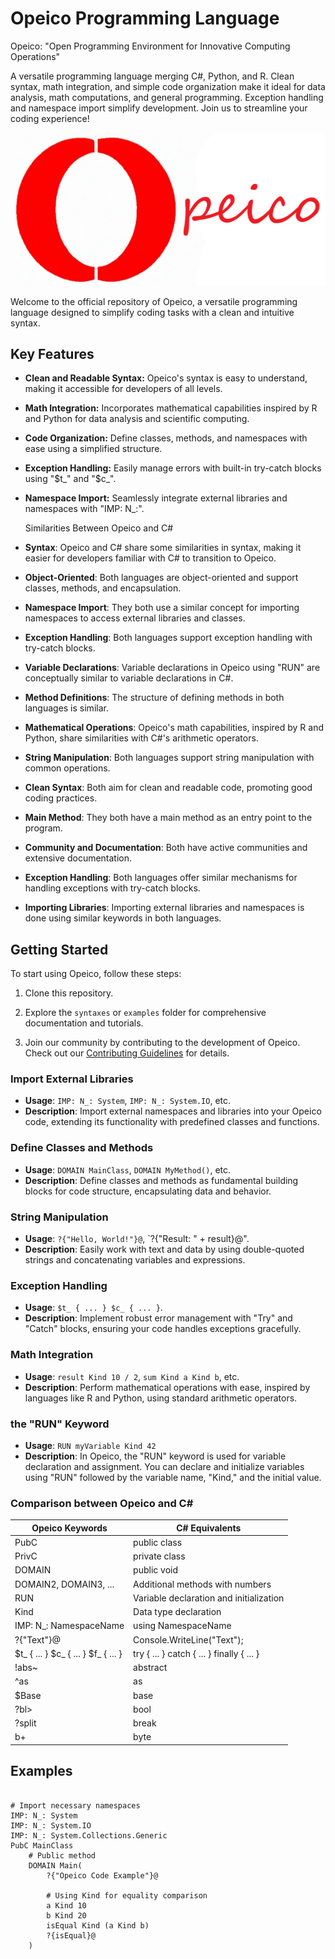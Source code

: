 # Opeico Programming Language
Opeico: "Open Programming Environment for Innovative Computing Operations"

A versatile programming language merging C#, Python, and R. Clean syntax, math integration, and simple code organization make it ideal for data analysis, math computations, and general programming. Exception handling and namespace import simplify development. Join us to streamline your coding experience!

![Opeico Logo](Opeico.png)

Welcome to the official repository of Opeico, a versatile programming language designed to simplify coding tasks with a clean and intuitive syntax.

## Key Features

- **Clean and Readable Syntax:** Opeico's syntax is easy to understand, making it accessible for developers of all levels.

- **Math Integration:** Incorporates mathematical capabilities inspired by R and Python for data analysis and scientific computing.

- **Code Organization:** Define classes, methods, and namespaces with ease using a simplified structure.

- **Exception Handling:** Easily manage errors with built-in try-catch blocks using "$t_" and "$c_".

- **Namespace Import:** Seamlessly integrate external libraries and namespaces with "IMP: N_:".

  Similarities Between Opeico and C#

- **Syntax**: Opeico and C# share some similarities in syntax, making it easier for developers familiar with C# to transition to Opeico.

- **Object-Oriented**: Both languages are object-oriented and support classes, methods, and encapsulation.

- **Namespace Import**: They both use a similar concept for importing namespaces to access external libraries and classes.

- **Exception Handling**: Both languages support exception handling with try-catch blocks.

- **Variable Declarations**: Variable declarations in Opeico using "RUN" are conceptually similar to variable declarations in C#.

- **Method Definitions**: The structure of defining methods in both languages is similar.

- **Mathematical Operations**: Opeico's math capabilities, inspired by R and Python, share similarities with C#'s arithmetic operators.

- **String Manipulation**: Both languages support string manipulation with common operations.

- **Clean Syntax**: Both aim for clean and readable code, promoting good coding practices.

- **Main Method**: They both have a main method as an entry point to the program.

- **Community and Documentation**: Both have active communities and extensive documentation.

- **Exception Handling**: Both languages offer similar mechanisms for handling exceptions with try-catch blocks.

- **Importing Libraries**: Importing external libraries and namespaces is done using similar keywords in both languages.


## Getting Started

To start using Opeico, follow these steps:

1. Clone this repository.

2. Explore the `syntaxes` or `examples` folder for comprehensive documentation and tutorials.

3. Join our community by contributing to the development of Opeico. Check out our [Contributing Guidelines](CONTRIBUTING.md) for details.

### Import External Libraries

- **Usage**: `IMP: N_: System`, `IMP: N_: System.IO`, etc.
- **Description**: Import external namespaces and libraries into your Opeico code, extending its functionality with predefined classes and functions.

### Define Classes and Methods

- **Usage**: `DOMAIN MainClass`, `DOMAIN MyMethod()`, etc.
- **Description**: Define classes and methods as fundamental building blocks for code structure, encapsulating data and behavior.

### String Manipulation

- **Usage**: `?{"Hello, World!"}@`, `?{"Result: " + result}@".
- **Description**: Easily work with text and data by using double-quoted strings and concatenating variables and expressions.

### Exception Handling

- **Usage**: `$t_ { ... } $c_ { ... }`.
- **Description**: Implement robust error management with "Try" and "Catch" blocks, ensuring your code handles exceptions gracefully.

### Math Integration

- **Usage**: `result Kind 10 / 2`, `sum Kind a Kind b`, etc.
- **Description**: Perform mathematical operations with ease, inspired by languages like R and Python, using standard arithmetic operators.
  
### the "RUN" Keyword
- **Usage**: `RUN myVariable Kind 42`
- **Description**: In Opeico, the "RUN" keyword is used for variable declaration and assignment. You can declare and initialize variables using "RUN" followed by the variable name, "Kind," and the initial value.

### Comparison between Opeico and C#
Opeico Keywords                  |   C# Equivalents
--------------------------------|------------------------
PubC                            |   public class
PrivC                           |   private class
DOMAIN                          |   public void
DOMAIN2, DOMAIN3, ...           |   Additional methods with numbers
RUN                             |   Variable declaration and initialization
Kind                            |   Data type declaration
IMP: N_: NamespaceName          |   using NamespaceName
?{"Text"}@                      |   Console.WriteLine("Text");
$t_ { ... } $c_ { ... }  $f_ { ... }        |   try { ... } catch { ... } finally { ... }
!abs~                           |   abstract
^as                           |   as
$Base                           |   base
?bl>                            |   bool
?split                          |   break
b+                              |   byte

## Examples

```pubc

# Import necessary namespaces
IMP: N_: System
IMP: N_: System.IO
IMP: N_: System.Collections.Generic
PubC MainClass
    # Public method
    DOMAIN Main(
        ?{"Opeico Code Example"}@

        # Using Kind for equality comparison
        a Kind 10
        b Kind 20
        isEqual Kind (a Kind b)
        ?{isEqual}@
    )

